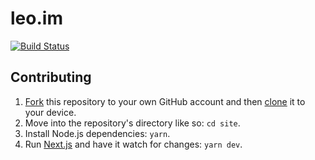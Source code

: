 # leo.im

[![Build Status](https://circleci.com/gh/leo/site.svg?&style=shield)](https://circleci.com/gh/leo/site)

## Contributing

1. [Fork](https://help.github.com/articles/fork-a-repo/) this repository to your own GitHub account and then [clone](https://help.github.com/articles/cloning-a-repository/) it to your device.
2. Move into the repository's directory like so: `cd site`.
3. Install Node.js dependencies: `yarn`.
4. Run [Next.js](https://github.com/zeit/next.js) and have it watch for changes: `yarn dev`.
